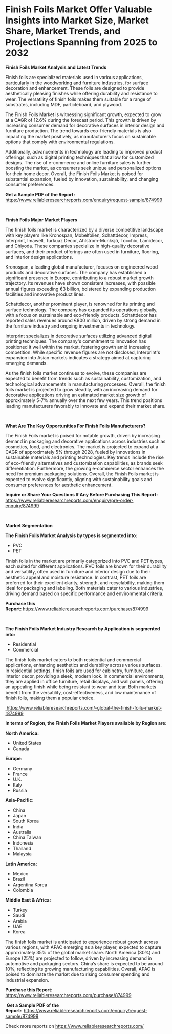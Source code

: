 <p><h1>Finish Foils Market Offer Valuable Insights into Market Size, Market Share, Market Trends, and Projections Spanning from 2025 to 2032</h1></p><p><strong>Finish Foils Market Analysis and Latest Trends</strong></p>
<p><p>Finish foils are specialized materials used in various applications, particularly in the woodworking and furniture industries, for surface decoration and enhancement. These foils are designed to provide aesthetically pleasing finishes while offering durability and resistance to wear. The versatility of finish foils makes them suitable for a range of substrates, including MDF, particleboard, and plywood.</p><p>The Finish Foils Market is witnessing significant growth, expected to grow at a CAGR of 12.6% during the forecast period. This growth is driven by increasing consumer demand for decorative surfaces in interior design and furniture production. The trend towards eco-friendly materials is also impacting the market positively, as manufacturers focus on sustainable options that comply with environmental regulations. </p><p>Additionally, advancements in technology are leading to improved product offerings, such as digital printing techniques that allow for customized designs. The rise of e-commerce and online furniture sales is further boosting the market, as consumers seek unique and personalized options for their home decor. Overall, the Finish Foils Market is poised for substantial expansion, fueled by innovation, sustainability, and changing consumer preferences.</p></p>
<p><strong>Get a Sample PDF of the Report:&nbsp;</strong> <a href="https://www.reliableresearchreports.com/enquiry/request-sample/874999?utm_campaign=2652&utm_medium=2&utm_source=Github&utm_content=ia&utm_term=21032025&utm_id=finish-foils">https://www.reliableresearchreports.com/enquiry/request-sample/874999</a></p>
<p>&nbsp;</p>
<p><strong>Finish Foils Major Market Players</strong></p>
<p><p>The finish foils market is characterized by a diverse competitive landscape with key players like Kronospan, Mobelfolien, Schattdecor, Impress, Interprint, Imawell, Turkuaz Decor, Ahlstrom-Munksjö, Tocchio, Lamidecor, and Chiyoda. These companies specialize in high-quality decorative surfaces, and their product offerings are often used in furniture, flooring, and interior design applications.</p><p>Kronospan, a leading global manufacturer, focuses on engineered wood products and decorative surfaces. The company has established a significant presence in Europe, contributing to a robust market growth trajectory. Its revenues have shown consistent increases, with possible annual figures exceeding €3 billion, bolstered by expanding production facilities and innovative product lines.</p><p>Schattdecor, another prominent player, is renowned for its printing and surface technology. The company has expanded its operations globally, with a focus on sustainable and eco-friendly products. Schattdecor has reported sales revenues around €800 million, driven by strong demand in the furniture industry and ongoing investments in technology.</p><p>Interprint specializes in decorative surfaces utilizing advanced digital printing techniques. The company's commitment to innovation has positioned it well within the market, fostering growth amid increasing competition. While specific revenue figures are not disclosed, Interprint's expansion into Asian markets indicates a strategy aimed at capturing emerging demands.</p><p>As the finish foils market continues to evolve, these companies are expected to benefit from trends such as sustainability, customization, and technological advancements in manufacturing processes. Overall, the finish foils market is projected to grow steadily, with an increasing demand for decorative applications driving an estimated market size growth of approximately 5-7% annually over the next few years. This trend positions leading manufacturers favorably to innovate and expand their market share.</p></p>
<p>&nbsp;</p>
<p><strong>What Are The Key Opportunities For Finish Foils Manufacturers?</strong></p>
<p><p>The Finish Foils market is poised for notable growth, driven by increasing demand in packaging and decorative applications across industries such as cosmetics, food, and electronics. The market is projected to expand at a CAGR of approximately 5% through 2028, fueled by innovations in sustainable materials and printing technologies. Key trends include the rise of eco-friendly alternatives and customization capabilities, as brands seek differentiation. Furthermore, the growing e-commerce sector enhances the need for premium packaging solutions. Overall, the Finish Foils market is expected to evolve significantly, aligning with sustainability goals and consumer preferences for aesthetic enhancement.</p></p>
<p><strong>Inquire or Share Your Questions If Any Before Purchasing This Report:</strong> <a href="https://www.reliableresearchreports.com/enquiry/pre-order-enquiry/874999?utm_campaign=2652&utm_medium=2&utm_source=Github&utm_content=ia&utm_term=21032025&utm_id=finish-foils">https://www.reliableresearchreports.com/enquiry/pre-order-enquiry/874999</a></p>
<p>&nbsp;</p>
<p><strong>Market Segmentation</strong></p>
<p><strong>The Finish Foils Market Analysis by types is segmented into:</strong></p>
<p><ul><li>PVC</li><li>PET</li></ul></p>
<p><p>Finish foils in the market are primarily categorized into PVC and PET types, each suited for different applications. PVC foils are known for their durability and versatility, often used in furniture and interior design due to their aesthetic appeal and moisture resistance. In contrast, PET foils are preferred for their excellent clarity, strength, and recyclability, making them ideal for packaging and labeling. Both materials cater to various industries, driving demand based on specific performance and environmental criteria.</p></p>
<p><strong>Purchase this Report:&nbsp;</strong><a href="https://www.reliableresearchreports.com/purchase/874999?utm_campaign=2652&utm_medium=2&utm_source=Github&utm_content=ia&utm_term=21032025&utm_id=finish-foils">https://www.reliableresearchreports.com/purchase/874999</a></p>
<p>&nbsp;</p>
<p><strong>The Finish Foils Market Industry Research by Application is segmented into:</strong></p>
<p><ul><li>Residential</li><li>Commercial</li></ul></p>
<p><p>The finish foils market caters to both residential and commercial applications, enhancing aesthetics and durability across various surfaces. In residential settings, finish foils are used for cabinetry, furniture, and interior decor, providing a sleek, modern look. In commercial environments, they are applied in office furniture, retail displays, and wall panels, offering an appealing finish while being resistant to wear and tear. Both markets benefit from the versatility, cost-effectiveness, and low maintenance of finish foils, making them a popular choice.</p></p>
<p><a href="https://www.reliableresearchreports.com/-global-the-finish-foils-market-r874999?utm_campaign=2652&utm_medium=2&utm_source=Github&utm_content=ia&utm_term=21032025&utm_id=finish-foils">&nbsp;https://www.reliableresearchreports.com/-global-the-finish-foils-market-r874999</a></p>
<p><strong>In terms of Region, the Finish Foils Market Players available by Region are:</strong></p>
<p>
    <p> <strong> North America: </strong>
        <ul>
            <li>United States</li>
            <li>Canada</li>
        </ul>
        </p> 
    <p> <strong> Europe: </strong>
        <ul>
            <li>Germany</li>
            <li>France</li>
            <li>U.K.</li>
            <li>Italy</li>
            <li>Russia</li>
        </ul>
        </p> 
    <p> <strong> Asia-Pacific: </strong>
        <ul>
            <li>China</li>
            <li>Japan</li>
            <li>South Korea</li>
            <li>India</li>
            <li>Australia</li>
            <li>China Taiwan</li>
            <li>Indonesia</li>
            <li>Thailand</li>
            <li>Malaysia</li>
        </ul>
        </p> 
    <p> <strong> Latin America: </strong>
        <ul>
            <li>Mexico</li>
            <li>Brazil</li>
            <li>Argentina Korea</li>
            <li>Colombia</li>
        </ul>
        </p> 
    <p> <strong> Middle East & Africa: </strong>
        <ul>
            <li>Turkey</li>
            <li>Saudi</li>
            <li>Arabia</li>
            <li>UAE</li>
            <li>Korea</li>
        </ul>
    </p>
    </p>
<p><p>The finish foils market is anticipated to experience robust growth across various regions, with APAC emerging as a key player, expected to capture approximately 35% of the global market share. North America (30%) and Europe (25%) are projected to follow, driven by increasing demand in automotive and packaging sectors. China’s share is expected to be around 10%, reflecting its growing manufacturing capabilities. Overall, APAC is poised to dominate the market due to rising consumer spending and industrial expansion.</p></p>
<p><strong>Purchase this Report: </strong><a href="https://www.reliableresearchreports.com/purchase/874999?utm_campaign=2652&utm_medium=2&utm_source=Github&utm_content=ia&utm_term=21032025&utm_id=finish-foils">https://www.reliableresearchreports.com/purchase/874999</a></p>
<p>&nbsp;<strong>Get a Sample PDF of the Report:&nbsp;&nbsp;</strong><a href="https://www.reliableresearchreports.com/enquiry/request-sample/874999?utm_campaign=2652&utm_medium=2&utm_source=Github&utm_content=ia&utm_term=21032025&utm_id=finish-foils">https://www.reliableresearchreports.com/enquiry/request-sample/874999</a></p>
<p><strong></strong></p>
<p>Check more reports on <a href="https://www.reliableresearchreports.com/?utm_campaign=2652&utm_medium=2&utm_source=Github&utm_content=ia&utm_term=21032025&utm_id=finish-foils">https://www.reliableresearchreports.com/</a></p>